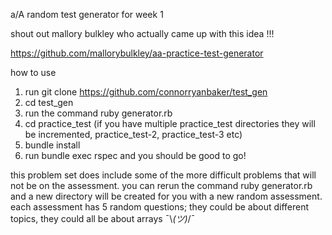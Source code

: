 a/A random test generator for week 1



shout out mallory bulkley who actually came up with this idea !!!

https://github.com/mallorybulkley/aa-practice-test-generator

how to use

1. run git clone https://github.com/connorryanbaker/test_gen
2. cd test_gen
3. run the command ruby generator.rb
4. cd practice\_test (if you have multiple practice\_test directories they will be incremented, practice\_test-2, practice\_test-3 etc)
3. bundle install
4. run bundle exec rspec and you should be good to go!


this problem set does include some of the more difficult problems that will not be on the assessment.
you can rerun the command ruby generator.rb and a new directory will be created for you with a new random assessment.
each assessment has 5 random questions; they could be about different topics, they could all be about arrays ¯\\_(ツ)_/¯


